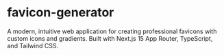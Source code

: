 # favicon-generator
A modern, intuitive web application for creating professional favicons with custom icons and gradients. Built with Next.js 15 App Router, TypeScript, and Tailwind CSS.
